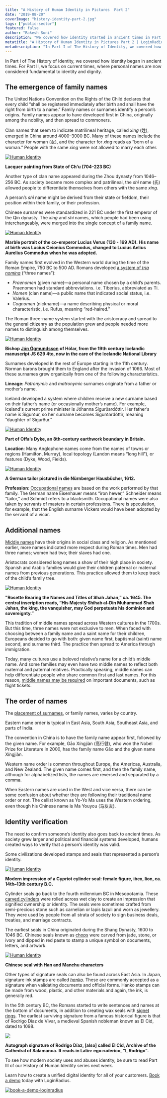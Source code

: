```yaml
---
title: "A History of Human Identity in Pictures  Part 2"
date: "2019-08-20"
coverImage: "history-identity-part-2.jpg"
tags: ["public-sector"]
featured: false 
author: "Rakesh Soni"
description: "We covered how identity started in ancient times in Part I of The History of Identity. We concentrate on present times for Part II, where personal names are now considered central to identification and integrity."
metatitle: "A History of Human Identity in Pictures Part 2 | LoginRadius"
metadescription: "In Part I of The History of Identity, we covered how identity began in ancient times. For Part II, we focus on current times, where personal names are now considered fundamental to identity and dignity."
---
```


In Part I of The History of Identity, we covered how identity began in ancient times. For Part II, we focus on current times, where personal names are now considered fundamental to identity and dignity. 

## The emergence of family names

The United Nations Convention on the Rights of the Child declares that every child “shall be registered immediately after birth and shall have the right from birth to a name.” Family names or surnames identify a person’s origins. Family names appear to have developed first in China, originally among the nobility, and then spread to commoners.

Clan names that seem to indicate matrilineal heritage, called _xìng_ (姓), emerged in China around 4000–3000 BC. Many of these names include the character for woman (女), and the character for _xìng_ reads as “born of a woman.” People with the same _xìng_ were not allowed to marry each other.

[![Human Identity](image-1.jpg)](https://commons.wikimedia.org/wiki/File:Lacquer_painting_from_Ch%27u_State.jpg)


**Lacquer painting from State of Ch'u (704–223 BC)**

Another type of clan name appeared during the Zhou dynasty from 1046–256 BC. As society became more complex and patrilineal, the _shì_ name (氏) allowed people to differentiate themselves from others with the same _xìng_.

A person’s _shì_ name might be derived from their state or fiefdom, their position within their family, or their profession.

Chinese surnames were standardized in 221 BC under the first emperor of the Qin dynasty. The _xìng_ and _shì_ names, which people had been using interchangeably, were merged into the single concept of a family name.

[![Human Identity](image-2.jpeg)](https://www.metmuseum.org/art/collection/search/248783)

**Marble portrait of the co-emperor Lucius Verus (130 - 169 AD).** **His name at birth was Lucius Ceionius Commodus, changed to Lucius Aelius Aurelius Commodus when he was adopted.**

Family names first evolved in the Western world during the time of the Roman Empire, 750 BC to 500 AD. Romans developed [a system of _tria_ _nomina_](https://heraldry.sca.org/names/roman.html) (“three names”):

- _Praenomen_ (given name)—a personal name chosen by a child’s parents. Praenomen had standard abbreviations. i.e. Tiberius, abbreviated as Ti.
- _Nomen_ (clan name)—a public name that indicated social status, i.e. Valerius.
- _Cognomen_ (nickname)—a name describing physical or moral characteristic, i.e. Rufus, meaning “red-haired.”

The Roman three-name system started with the aristocracy and spread to the general citizenry as the population grew and people needed more names to distinguish among themselves.

[![Human Identity](image-3.jpg)](https://commons.wikimedia.org/wiki/File:Jon_Ogmundsson_Icelandic_bishop.jpg)

**Bishop** [**Jón Ögmundsson**](https://commons.wikimedia.org/w/index.php?title=J%C3%B3n_%C3%96gmundsson&action=edit&redlink=1) **of Hólar, from the 19th century Icelandic manuscript JS 629 4to, now in the care of the Icelandic National Library**

Surnames developed in the rest of Europe starting in the 11th century. Norman barons brought them to England after the invasion of 1066. Most of these surnames grew organically from one of the following characteristics.

**Lineage**: _Patronymic_ and _matronymic_ surnames originate from a father or mother’s name.

Iceland developed a system where children receive a new surname based on their father’s name (or occasionally mother’s name). For example, Iceland's current prime minister is Jóhanna Sigurðardóttir. Her father’s name is Sigurður, so her surname becomes Sigurðardóttir, meaning “daughter of Sigurður.”

[![Human Identity](image-4.jpg)](https://www.english-heritage.org.uk/learn/story-of-england/early-medieval/architecture/)

**Part of Offa’s Dyke, an 8th-century earthwork boundary in Britain.**

**Location**: Many Anglophone names come from the names of towns or regions (Hamilton, Murray), local topology (Landon means “long hill”), or features (Dyke, Wood, Fields).

[![Human Identity](image-5.jpeg)](https://hausbuecher.nuernberg.de/75-Amb-2-279-81-v/data)

**A German tailor pictured in die Nürnberger Hausbücher, 1612.**

**Profession**: [Occupational names](https://en.wikipedia.org/wiki/Surname#Occupational_surname) are based on the work performed by that family. The German name Eisenhauer means “iron hewer,” Schneider means “tailor,” and Schmidt refers to a blacksmith. Occupational names were also taken by servants of masters in certain professions. There is speculation, for example, that the English surname Vickers would have been adopted by the servant of a vicar.

## Additional names

[Middle names](https://www.rd.com/culture/why-do-we-have-middle-names/) have their origins in social class and religion. As mentioned earlier, more names indicated more respect during Roman times. Men had three names; women had two; their slaves had one. 

Aristocrats considered long names a show of their high place in society. Spanish and Arabic families would give their children paternal or maternal names from previous generations. This practice allowed them to keep track of the child’s family tree. 

[![Human Identity](image-6.jpeg)](https://www.metmuseum.org/art/collection/search/451286?&searchField=All&sortBy=Relevance&when=A.D.+1600-1800&ft=royal+name&offset=0&rpp=20&amp;pos=1)

**"Rosette Bearing the Names and Titles of Shah Jahan," ca. 1645. The central inscription reads, “His Majesty Shihab al-Din Muhammad Shah Jahan, the king, the vanquisher, may God perpetuate his dominion and sovereignty.”**

This tradition of middle names spread across Western cultures in the 1700s. But this time, three names were not exclusive to men. When faced with choosing between a family name and a saint name for their children, Europeans decided to go with both: given name first, baptismal (saint) name second, and surname third. The practice then spread to America through immigration.

Today, many cultures use a beloved relative’s name for a child’s middle name. And some families may even have two middle names to reflect both maternal and paternal relatives. Practically speaking, middle names can help differentiate people who share common first and last names. For this reason, [middle names may be required](https://www.businessinsider.com/why-you-cant-board-flights-if-your-middle-name-isnt-on-your-ticket-2018-4) on important documents, such as flight tickets.

## The order of names

The [placement of surnames](https://en.wikipedia.org/wiki/Personal_name#Name_order), or family names, varies by country. 

Eastern name order is typical in East Asia, South Asia, Southeast Asia, and parts of India.

The convention in China is to have the family name appear first, followed by the given name. For example, Gāo Xíngjiàn (高行健), who won the Nobel Prize for Literature in 2000, has the family name Gāo and the given name Xíngjiàn.

Western name order is common throughout Europe, the Americas, Australia, and New Zealand. The given name comes first, and then the family name, although for alphabetized lists, the names are reversed and separated by a comma. 

When Eastern names are used in the West and vice versa, there can be some confusion about whether they are following their traditional name order or not. The cellist known as Yo-Yo Ma uses the Western ordering, even though his Chinese name is Ma Youyou (马友友). 

## Identity verification

The need to confirm someone’s identity also goes back to ancient times. As society grew larger and political and financial systems developed, humans created ways to verify that a person’s identity was valid.

Some civilizations developed stamps and seals that represented a person’s identity. 

[![Human Identity](image-7.jpeg)](https://www.metmuseum.org/art/collection/search/321391?&searchField=All&sortBy=Relevance&ft=cylinder+seal&offset=0&rpp=20&amp;pos=14)

**Modern impression of a Cypriot cylinder seal: female figure, ibex, lion, ca. 14th–13th century B.C.**

Cylinder seals go back to the fourth millennium BC in Mesopotamia. These [carved cylinders](https://www.historyonthenet.com/mesopotamian-cylinder-seals) were rolled across wet clay to create an impression that signified ownership or identity. The seals were sometimes crafted from semi-precious stone such as carnelian or lapis lazuli and worn as jewellery. They were used by people from all strata of society to sign business deals, treaties, and marriage contracts.

The earliest seals in China originated during the Shang Dynasty, 1600 to 1046 BC. Chinese seals known as [chops](https://www.thoughtco.com/chinese-chops-seals-2278409) were carved from jade, stone, or ivory and dipped in red paste to stamp a unique symbol on documents, letters, and artwork.

[![Human Identity](Chinese_seal_Han_Dynasty.png)](https://nl.wikipedia.org/wiki/Bestand:Chinese_seal_(Han_Dynasty).png#/media/Bestand:Chinese_seal_(Han_Dynasty).png)

**Chinese seal with Han and Manchu characters** 

Other types of signature seals can also be found across East Asia. In Japan, signature ink stamps are called [_hanko_](https://www.nippon.com/en/features/jg00077/hanko-and-inkan-japanese-stamps-and-personal-seals.html). These are commonly accepted as a signature when validating documents and official forms. Hanko stamps can be made from wood, plastic, and other materials and again, the ink, is generally red.

In the 5th century BC, the Romans started to write sentences and names at the bottom of documents, in addition to creating wax seals with [signet rings](https://www.thehistorypress.co.uk/articles/a-brief-history-of-signet-rings/). The earliest surviving signature from a famous historical figure is that of Rodrigo Díaz de Vivar, a medieval Spanish nobleman known as El Cid, dated to 1098. 

[![](223px-Signature_of_El_Cid.svg_.png)](https://commons.wikimedia.org/wiki/File:Signature_of_El_Cid.svg)

**Autograph signature of Rodrigo Díaz, \[also\] called El Cid, Archive of the Cathedral of Salamanca.** **It reads in Latin: ego ruderico, "I, Rodrigo".**

To see how modern society uses and abuses identity, be sure to read Part III of our History of Human Identity series next week.

Learn how to create a unified digital identity for all of your customers. [Book a demo](https://www.loginradius.com/book-a-demo/) today with LoginRadius.

[![book-a-demo-loginradius](../../assets/book-a-demo-loginradius.png)](https://www.loginradius.com/book-a-demo/)